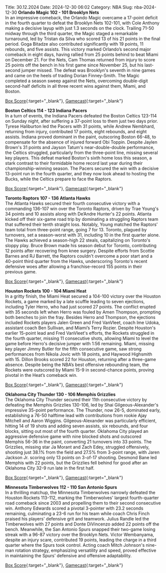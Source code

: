 Title: 30.12.2024
Date: 2024-12-30 06:02
Category: NBA 
Slug: nba-2024-12-30 
**Orlando Magic 102 - 101 Brooklyn Nets**  
In an impressive comeback, the Orlando Magic overcame a 17-point deficit in the fourth quarter to defeat the Brooklyn Nets 102-101, with Cole Anthony making a decisive layup with just 1.3 seconds on the clock. Trailing 71-50 midway through the third quarter, the Magic staged a remarkable turnaround, led by Tristan da Silva who scored 13 of his 21 points in the final period. Goga Bitadze also contributed significantly with 19 points, 11 rebounds, and five assists. This victory marked Orlando’s second major comeback in eight days, having rallied from 25 points behind to beat Miami on December 21. For the Nets, Cam Thomas returned from injury to score 25 points off the bench in his first game since November 25, but his last-second jumper missed. The defeat was Brooklyn's seventh in nine games and came on the heels of trading Dorian Finney-Smith. The Magic completed a season sweep against the Nets, overcoming double-digit second-half deficits in all three recent wins against them, Miami, and Boston. 

[Box Score](/game/bkn-vs-orl-0022400436/box-score){:target="_blank"}, [Gamecast](/game/bkn-vs-orl-0022400436){:target="_blank"}<br>

**Boston Celtics 114 - 123 Indiana Pacers**  
In a turn of events, the Indiana Pacers defeated the Boston Celtics 123-114 on Sunday night, after suffering a 37-point loss to them just two days prior. Tyrese Haliburton led the Pacers with 31 points, while Andrew Nembhard, returning from injury, contributed 17 points, eight rebounds, and eight assists. Indiana proved dominant in the paint, outscoring Boston 66-48, to compensate for the absence of injured forward Obi Toppin. Despite Jaylen Brown's 31 points and Jayson Tatum's near-double-double performance, the Celtics struggled, particularly from the three-point line, missing several key players. This defeat marked Boston's sixth home loss this season, a stark contrast to their formidable home record last year during their championship-winning season. The Pacers secured the win with a decisive 13-point run in the fourth quarter, and they now look ahead to hosting the Bucks, while the Celtics prepare to face the Raptors. 

[Box Score](/game/ind-vs-bos-0022400437/box-score){:target="_blank"}, [Gamecast](/game/ind-vs-bos-0022400437){:target="_blank"}<br>

**Toronto Raptors 107 - 136 Atlanta Hawks**  
The Atlanta Hawks secured their fourth consecutive victory with a commanding 136-107 win over the Toronto Raptors, driven by Trae Young's 34 points and 10 assists along with De’Andre Hunter's 22 points. Atlanta kicked off their six-game road trip by dominating a struggling Raptors team that suffered their tenth straight loss. Notably, Young matched the Raptors’ team total from three-point range, going 7 for 13. Toronto, plagued by turnovers, set a season-worst with 31, including 10 in the first quarter alone. The Hawks achieved a season-high 22 steals, capitalizing on Toronto's sloppy play. Bruce Brown made his season debut for Toronto, contributing 12 points after recovering from knee surgery. Despite efforts from Scottie Barnes and RJ Barrett, the Raptors couldn't overcome a poor start and a 40-point third quarter from the Hawks, underscoring Toronto's recent defensive woes after allowing a franchise-record 155 points in their previous game. 

[Box Score](/game/atl-vs-tor-0022400438/box-score){:target="_blank"}, [Gamecast](/game/atl-vs-tor-0022400438){:target="_blank"}<br>

**Houston Rockets 100 - 104 Miami Heat**  
In a gritty finish, the Miami Heat secured a 104-100 victory over the Houston Rockets, a game marked by a late scuffle leading to seven ejections, including Tyler Herro, who had just scored 27 points. The conflict erupted with 35 seconds left when Herro was fouled by Amen Thompson, prompting both benches to join the fray. Besides Herro and Thompson, the ejections included Rockets players Jalen Green and Fred VanVleet, coach Ime Udoka, assistant coach Ben Sullivan, and Miami’s Terry Rozier. Despite Houston's earlier 15-point lead and Fred VanVleet's efforts, the Rockets struggled in the fourth quarter, missing 11 consecutive shots, allowing Miami to level the game before Herro's decisive jumper with 1:56 remaining. Miami, missing key player Jimmy Butler for the fifth consecutive game, saw strong performances from Nikola Jovic with 18 points, and Haywood Highsmith with 15. Dillon Brooks scored 22 for Houston, returning after a three-game absence. Despite being the NBA’s best offensive rebounding team, the Rockets were outscored by Miami 15-9 in second-chance points, proving pivotal in the Heat’s comeback win. 

[Box Score](/game/mia-vs-hou-0022400439/box-score){:target="_blank"}, [Gamecast](/game/mia-vs-hou-0022400439){:target="_blank"}<br>

**Oklahoma City Thunder 130 - 106 Memphis Grizzlies**  
The Oklahoma City Thunder secured their 11th consecutive victory by defeating the Memphis Grizzlies 130-106, led by Shai Gilgeous-Alexander's impressive 35-point performance. The Thunder, now 26-5, dominated early, establishing a 76-50 halftime lead with contributions from rookie Ajay Mitchell and Aaron Wiggins. Gilgeous-Alexander was particularly efficient, hitting 14 of 19 shots and adding seven assists, six rebounds, and four blocks, sitting out most of the fourth quarter. Oklahoma City played an aggressive defensive game with nine blocked shots and outscored Memphis 56-36 in the paint, converting 21 turnovers into 33 points. The Grizzlies, missing star Ja Morant and Zach Edey, struggled offensively, shooting just 38.1% from the field and 27.5% from 3-point range, with Jaren Jackson Jr. scoring only 13 points on 3-of-17 shooting. Desmond Bane led Memphis with 22 points, but the Grizzlies fell behind for good after an Oklahoma City 32-9 run late in the first half. 

[Box Score](/game/mem-vs-okc-0022400440/box-score){:target="_blank"}, [Gamecast](/game/mem-vs-okc-0022400440){:target="_blank"}<br>

**Minnesota Timberwolves 112 - 110 San Antonio Spurs**  
In a thrilling matchup, the Minnesota Timberwolves narrowly defeated the Houston Rockets 113-112, marking the Timberwolves' largest fourth-quarter road comeback since 2003 and propelling them to their second consecutive win. Anthony Edwards scored a pivotal 3-pointer with 23.2 seconds remaining, culminating a 23-6 run for his team while coach Chris Finch praised his players' defensive grit and teamwork. Julius Randle led the Timberwolves with 27 points and Donte DiVincenzo added 22 points off the bench. Meanwhile, the San Antonio Spurs snapped their two-game losing streak with a 96-87 victory over the Brooklyn Nets. Victor Wembanyama, despite an injury scare, contributed 19 points, leading the charge in a third quarter where the Spurs took control. Acting coach Mitch Johnson's nine-man rotation strategy, emphasizing versatility and speed, proved effective in maintaining the Spurs' defensive and offensive adaptability. 

[Box Score](/game/sas-vs-min-0022400441/box-score){:target="_blank"}, [Gamecast](/game/sas-vs-min-0022400441){:target="_blank"}<br>

